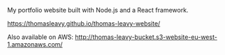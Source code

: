 My portfolio website built with Node.js and a React framework.

https://thomasleavy.github.io/thomas-leavy-website/

Also available on AWS: http://thomas-leavy-bucket.s3-website-eu-west-1.amazonaws.com/

